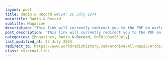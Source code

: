 ```yaml
---
layout: post
title: Radio & Record &#124; 26 July 1974
maintitle: Radio & Record
subtitle: Magazine
description: "This link will currently redirect you to the PDF on worldradiohistory.com Once your viewing page 15 of the PDF look for the section entitled &quot;Rich Across Board, Lena Can't Miss&quot;"
post_description: "This link will currently redirect you to the PDF on worldradiohistory.com Once your viewing page 15 of the PDF look for the section entitled &quot;Rich Across Board, Lena Can't Miss&quot;"
categories: [Magazines, Radio-&-Record, OnThisDay26July]
last_modified_at: 22 July 2024
redirect_to: https://www.worldradiohistory.com/Archive-All-Music/Archive-RandR/1970s/1974/RR-1974-07-26.pdf#page=15
class: external-link
---
```


